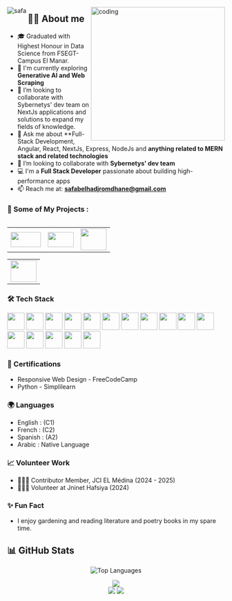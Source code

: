 <p>








    
<a >
<img src="https://readme-typing-svg.herokuapp.com/?font=Caveat&size=36&color=986960&center=true&vCenter=true&lines=Hi+%2C+I%27m+Safa+Belhadj+Romdhane;💻+I%27m+a+Full+stack+developer;" align="left" alt="safa" />
</a>
     
    
    
    





<a> 
<img align="right" alt="coding" width="310" src="https://media.tenor.com/IF2JdxzmyN4AAAAj/coding-girl.gif">
</a>
</p>
















































  












  
  
  👧🏽 About me
----------------------------------------------------------------------------------------
  
  - 🎓 Graduated with Highest Honour in Data Science from FSEGT- Campus El Manar.
  - 🌱 I'm currently exploring **Generative AI and Web Scraping**
  -  👯 I’m looking to collaborate with Sybernetys' dev team on NextJs applications and solutions to expand my fields of knowledge.
  - 💬 Ask me about **Full-Stack Development, Angular, React, NextJs, Express, NodeJs and **anything related to MERN stack and related technologies**
  - 👯 I’m looking to collaborate with **Sybernetys' dev team**
  - 💻 I'm a **Full Stack Developer** passionate about building high-performance apps
  - 📫 Reach me at: **safabelhadjromdhane@gmail.com**






  ### 🚀 Some of My Projects :




 <table style="width:100%" align="left">
  
  <tr>
     
   <td colspan="6" align="left"> 
    <a href="https://https://www.ikonoklass.fr/" onclick="window.open(this.href, '_blank'); return false;">
       <img src="https://www.ikonoklass.fr/assets/icons/logo1.webp" width="70"  height="35"/>
    </a>
        
  </td>

 <td colspan="6" align="left">
  
  <a href="https://facilitys-international.fr/" onclick="window.open(this.href, '_blank'); return false;">
          
  <img src="https://facilitys-international.fr/assets/icons/logo-facilitys.webp" width="60"  height="35"/>
         
 </a>
 
 </td>

  
  
  <td colspan="6" align="left"> 
  
   <a href="https://www.architectis.fr/" onclick="window.open(this.href, '_blank'); return false;">
           
   <img src="https://www.architectis.fr/assets/icons/logo-architectis.webp" width="60"  height="50"/>
    
       
   </a>
  </td>




  </tr> 
 
  </table>






<p align=center>
 <table style="width:100% align="right">
  <tr colspan="6" align="right">
   <td>
    
 <a href="https://www.linkea-consulting.fr/" onclick="window.open(this.href, '_blank'); return false;">
           
   <img src="https://www.linkea-consulting.fr/assets/icons/logo.webp" width="60"  height="50"/>
   </td>
  </tr>
   
 </table>
</p>


  

 ### 🛠️ Tech Stack

 <p align="left">


 
 
  <img src="https://cdn.jsdelivr.net/gh/devicons/devicon/icons/angular/angular-original.svg" width="40" />
  <img src="https://cdn.jsdelivr.net/gh/devicons/devicon/icons/nextjs/nextjs-original.svg" width="40"/>
  
  <img src="https://cdn.jsdelivr.net/gh/devicons/devicon/icons/react/react-original.svg" width="40"/>
  <img src="https://cdn.jsdelivr.net/gh/devicons/devicon/icons/nodejs/nodejs-original.svg" width="40"/>
  
  <img src="https://cdn.jsdelivr.net/gh/devicons/devicon/icons/javascript/javascript-original.svg" width="40"/>
  <img src="https://cdn.jsdelivr.net/gh/devicons/devicon/icons/typescript/typescript-original.svg" width="40"/>
  
  <img src="https://cdn.jsdelivr.net/gh/devicons/devicon/icons/tailwindcss/tailwindcss-original.svg" width="40" />
  <img src="https://cdn.jsdelivr.net/gh/devicons/devicon/icons/bootstrap/bootstrap-original.svg" width="40" />
  
  <img src="https://cdn.jsdelivr.net/gh/devicons/devicon/icons/figma/figma-original.svg" width="40"/>
  <img src="https://cdn.jsdelivr.net/gh/devicons/devicon/icons/postman/postman-original.svg" width="40"/>
  
  <img src="https://cdn.jsdelivr.net/gh/devicons/devicon/icons/mongodb/mongodb-original.svg" width="40"/>
  <img src="https://cdn.jsdelivr.net/gh/devicons/devicon/icons/mysql/mysql-original.svg" width="40" />
  
  <img src="https://cdn.jsdelivr.net/gh/devicons/devicon/icons/postgresql/postgresql-original.svg" width="40" />
  <img src="https://cdn.jsdelivr.net/gh/devicons/devicon/icons/express/express-original.svg" width="40"/>
  
  <img src="https://cdn.jsdelivr.net/gh/devicons/devicon/icons/html5/html5-original.svg" width="40"/>
  <img src="https://cdn.jsdelivr.net/gh/devicons/devicon/icons/css3/css3-original.svg" width="40"/>
  <!-- Add more icons as needed -->




  
</p>

 <p align="center">

  
   ### 📜 Certifications

  
   - Responsive Web Design - FreeCodeCamp
   - Python - Simplilearn




   ### 🌍 Languages

   -  English  : (C1)
   -  French  : (C2)
   -  Spanish : (A2)
   -  Arabic  : Native Language

    
  
   ### 📈 Volunteer Work


   - 🙋🏽‍♀️ Contributor Member, JCI EL Médina (2024 - 2025)
   - 🙋🏽‍♀️ Volunteer at Jninet Hafsiya (2024)



  
   ### ✨ Fun Fact

 
  -  I enjoy gardening and reading literature and poetry books in my spare time.

</p>





   ## 📊 GitHub Stats

 
  <div class="flex flex-cols-6" align="center">
 



 ![Top Languages](https://github-readme-stats.vercel.app/api/top-langs/?username=safabelhadjromdhane&layout=compact&theme=radical)  
<!-- Contribution chart (radar-style) -->
 <img  src="https://github-readme-stats.vercel.app/api?username=safabelhadjromdhane&show_icons=true&hide=prs,issues,contribs&theme=tokyonight" />

  


 </div>





 <div class="flex flex-cols-6" align="center">



 <!-- Stats card -->
  <img  src="https://github-readme-stats.vercel.app/api?username=safabelhadjromdhane&show_icons=true&theme=radical&hide_title=true" />
   <!-- GitHub Activity Graph -->
  <img src="https://github-profile-summary-cards.vercel.app/api/cards/profile-details?username=safabelhadjromdhane&theme=tokyonight" />


  
  </div>


